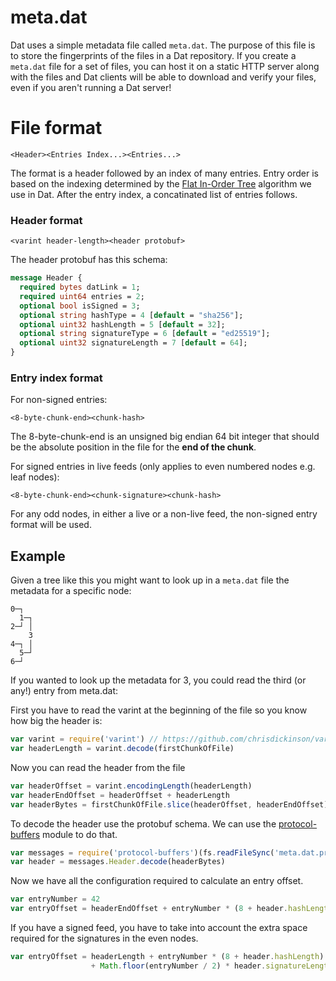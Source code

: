 # meta.dat

Dat uses a simple metadata file called `meta.dat`. The purpose of this file is to store the fingerprints of the files in a Dat repository. If you create a `meta.dat` file for a set of files, you can host it on a static HTTP server along with the files and Dat clients will be able to download and verify your files, even if you aren't running a Dat server!

# File format

```
<Header><Entries Index...><Entries...>
```

The format is a header followed by an index of many entries. Entry order is based on the indexing determined by the [Flat In-Order Tree](hyperdrive.md#flat-in-order-trees) algorithm we use in Dat. After the entry index, a concatinated list of entries follows.

### Header format

```
<varint header-length><header protobuf>
```

The header protobuf has this schema:

``` proto
message Header {
  required bytes datLink = 1;
  required uint64 entries = 2;
  optional bool isSigned = 3;
  optional string hashType = 4 [default = "sha256"];
  optional uint32 hashLength = 5 [default = 32];
  optional string signatureType = 6 [default = "ed25519"];
  optional uint32 signatureLength = 7 [default = 64];
}
```

### Entry index format

For non-signed entries:

```
<8-byte-chunk-end><chunk-hash>
```

The 8-byte-chunk-end is an unsigned big endian 64 bit integer that should be the absolute position in the file for the **end of the chunk**.

For signed entries in live feeds (only applies to even numbered nodes e.g. leaf nodes):

```
<8-byte-chunk-end><chunk-signature><chunk-hash>
```

For any odd nodes, in either a live or a non-live feed, the non-signed entry format will be used.

## Example

Given a tree like this you might want to look up in a `meta.dat` file the metadata for a specific node:

```
0─┐  
  1─┐
2─┘ │
    3
4─┐ │
  5─┘
6─┘
```

If you wanted to look up the metadata for 3, you could read the third (or any!) entry from meta.dat:

First you have to read the varint at the beginning of the file so you know how big the header is:

``` js
var varint = require('varint') // https://github.com/chrisdickinson/varint
var headerLength = varint.decode(firstChunkOfFile)
```

Now you can read the header from the file

``` js
var headerOffset = varint.encodingLength(headerLength)
var headerEndOffset = headerOffset + headerLength
var headerBytes = firstChunkOfFile.slice(headerOffset, headerEndOffset)
```

To decode the header use the protobuf schema. We can use the [protocol-buffers](https://github.com/mafintosh/protocol-buffers) module to do that.

``` js
var messages = require('protocol-buffers')(fs.readFileSync('meta.dat.proto'))
var header = messages.Header.decode(headerBytes)
```

Now we have all the configuration required to calculate an entry offset.

``` js
var entryNumber = 42
var entryOffset = headerEndOffset + entryNumber * (8 + header.hashLength)
```

If you have a signed feed, you have to take into account the extra space required for the signatures in the even nodes.

``` js
var entryOffset = headerLength + entryNumber * (8 + header.hashLength)
                  + Math.floor(entryNumber / 2) * header.signatureLength
```
